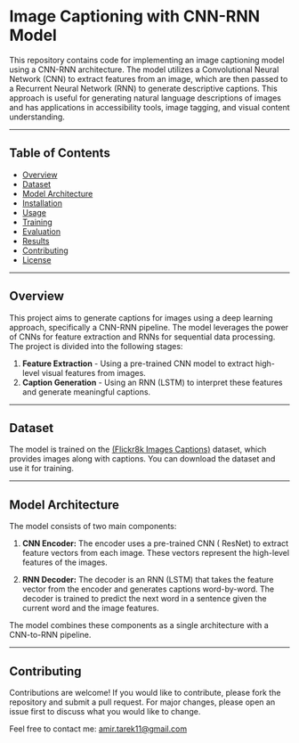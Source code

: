 # Image Captioning with CNN-RNN Model

This repository contains code for implementing an image captioning model using a CNN-RNN architecture. The model utilizes a Convolutional Neural Network (CNN) to extract features from an image, which are then passed to a Recurrent Neural Network (RNN) to generate descriptive captions. This approach is useful for generating natural language descriptions of images and has applications in accessibility tools, image tagging, and visual content understanding.

---

## Table of Contents

- [Overview](#overview)
- [Dataset](#dataset)
- [Model Architecture](#model-architecture)
- [Installation](#installation)
- [Usage](#usage)
- [Training](#training)
- [Evaluation](#evaluation)
- [Results](#results)
- [Contributing](#contributing)
- [License](#license)

---

## Overview

This project aims to generate captions for images using a deep learning approach, specifically a CNN-RNN pipeline. The model leverages the power of CNNs for feature extraction and RNNs for sequential data processing. The project is divided into the following stages:

1. **Feature Extraction** - Using a pre-trained CNN model to extract high-level visual features from images.
2. **Caption Generation** - Using an RNN (LSTM) to interpret these features and generate meaningful captions.

---

## Dataset

The model is trained on the [(Flickr8k Images Captions)]([https://cocodataset.org/#home](https://www.kaggle.com/datasets/e1cd22253a9b23b073794872bf565648ddbe4f17e7fa9e74766ad3707141adeb)) dataset, which provides images along with captions. You can download the dataset and use it for training.

---

## Model Architecture

The model consists of two main components:

1. **CNN Encoder:** The encoder uses a pre-trained CNN ( ResNet) to extract feature vectors from each image. These vectors represent the high-level features of the images.
   
2. **RNN Decoder:** The decoder is an RNN (LSTM) that takes the feature vector from the encoder and generates captions word-by-word. The decoder is trained to predict the next word in a sentence given the current word and the image features.

The model combines these components as a single architecture with a CNN-to-RNN pipeline.

---

## Contributing

Contributions are welcome! If you would like to contribute, please fork the repository and submit a pull request. For major changes, please open an issue first to discuss what you would like to change.


Feel free to contact me: amir.tarek11@gmail.com
